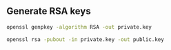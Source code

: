 ## Generate RSA keys

```bash
openssl genpkey -algorithm RSA -out private.key

openssl rsa -pubout -in private.key -out public.key
```
